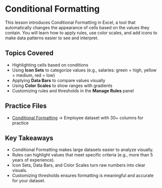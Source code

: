 # Conditional Formatting

This lesson introduces Conditional Formatting in Excel, a tool that automatically changes the appearance of cells based on the values they contain. You will learn how to apply rules, use color scales, and add icons to make data patterns easier to see and interpret.

## Topics Covered
- Highlighting cells based on conditions  
- Using **Icon Sets** to categorize values (e.g., salaries: green = high, yellow = medium, red = low)  
- Applying **Data Bars** to compare values visually  
- Using **Color Scales** to show ranges with gradients  
- Customizing rules and thresholds in the **Manage Rules** panel  

## Practice Files
- [Conditional Formatting](./Conditional_formatting.xlsx) → Employee dataset with 30+ columns for practice  

## Key Takeaways
- Conditional Formatting makes large datasets easier to analyze visually.  
- Rules can highlight values that meet specific criteria (e.g., more than 5 years of experience).  
- Icon Sets, Data Bars, and Color Scales turn raw numbers into clear visuals.  
- Customizing thresholds ensures formatting is meaningful and accurate for your dataset.  

